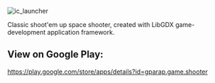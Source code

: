 ![ic_launcher](https://user-images.githubusercontent.com/54770777/116780782-54815100-aa87-11eb-88fb-c65d07c04c55.png)

Classic shoot'em up space shooter, created with LibGDX game-development application framework.

View on Google Play:
--------------------
https://play.google.com/store/apps/details?id=gparap.game.shooter
